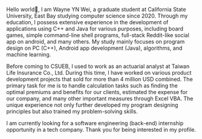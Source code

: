 
Hello world👋, I am Wayne YN Wei, a graduate student at California State University, East Bay studying computer science since 2020. Through my education, I possess extensive experience in the development of applications using C++ and Java for various purposes, including board games, simple command-line shell programs, full-stack Reddit-like social app on android, and many others. My study mainly focuses on program design on PC (C++), Android app development (Java), algorithms, and machine learning. 

Before coming to CSUEB, I used to work as an actuarial analyst at Taiwan Life Insurance Co., Ltd. During this time, I have worked on various product development projects that sold for more than 4 million USD combined. The primary task for me is to handle calculation tasks such as finding the optimal premiums and benefits for our clients, estimated the expense for our company, and many other important measures through Excel VBA. The unique experience not only further developed my program designing principles but also trained my problem-solving skills.

I am currently looking for a software engineering (back-end) internship opportunity in a tech company. Thank you for being interested in my profile.
<!---
wayne11301/wayne11301 is a ✨ special ✨ repository because its `README.md` (this file) appears on your GitHub profile.
You can click the Preview link to take a look at your changes.
--->
